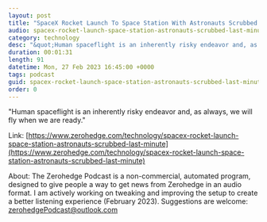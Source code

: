 ```yaml
---
layout: post
title: "SpaceX Rocket Launch To Space Station With Astronauts Scrubbed Last-Minute"
audio: spacex-rocket-launch-space-station-astronauts-scrubbed-last-minute-0
category: technology
desc: "&quot;Human spaceflight is an inherently risky endeavor and, as always, we will fly when we are ready.&quot;"
duration: 00:01:31
length: 91
datetime: Mon, 27 Feb 2023 16:45:00 +0000
tags: podcast
guid: spacex-rocket-launch-space-station-astronauts-scrubbed-last-minute-0
order: 0
---
```

&quot;Human spaceflight is an inherently risky endeavor and, as always, we will fly when we are ready.&quot;

Link: [https://www.zerohedge.com/technology/spacex-rocket-launch-space-station-astronauts-scrubbed-last-minute](https://www.zerohedge.com/technology/spacex-rocket-launch-space-station-astronauts-scrubbed-last-minute)

About: The Zerohedge Podcast is a non-commercial, automated program, designed to give people a way to get news from Zerohedge in an audio format.  I am actively working on tweaking and improving the setup to create a better listening experience (February 2023).  Suggestions are welcome: [zerohedgePodcast@outlook.com](mailto:zerohedgePodcast@outlook.com)